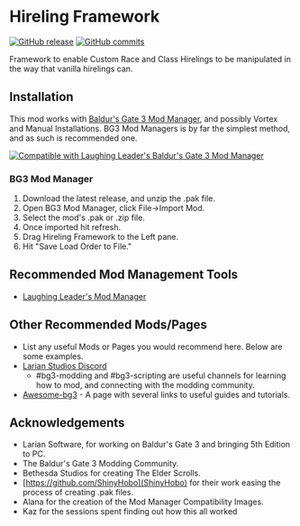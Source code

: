# Hireling Framework
[![GitHub release](https://img.shields.io/github/v/tag/BG3-Community-Library-Team/HirelingFramework?label=Latest%20Version)](https://GitHub.com/BG3-Community-Library-Team/HirelingFramework/releases/) [![GitHub commits](https://img.shields.io/github/commits-since/BG3-Community-Library-Team/HirelingFramework/1.0.0/main)](https://GitHub.com/BG3-Community-Library-Team/HirelingFramework/commit/)

Framework to enable Custom Race and Class Hirelings to be manipulated in the way that vanilla hirelings can.

## Installation
This mod works with [Baldur's Gate 3 Mod Manager](https://github.com/LaughingLeader/BG3ModManager), and possibly Vortex and Manual
Installations. BG3 Mod Managers is by far the simplest method, and as such is recommended one.

[![Compatible with Laughing Leader's Baldur's Gate 3 Mod Manager](https://i.imgur.com/qtdx2Yq.png)](https://github.com/LaughingLeader/BG3ModManager)

### BG3 Mod Manager
1. Download the latest release, and unzip the .pak file.
2. Open BG3 Mod Manager, click File->Import Mod.
3. Select the mod's .pak or .zip file.
5. Once imported hit refresh.
6. Drag Hireling Framework to the Left pane.
8. Hit "Save Load Order to File."

## Recommended Mod Management Tools
- [Laughing Leader's Mod Manager](https://github.com/LaughingLeader/BG3ModManager)

## Other Recommended Mods/Pages
- List any useful Mods or Pages you would recommend here. Below are some examples.
- [Larian Studios Discord](https://discord.com/invite/larianstudios)
  - #bg3-modding and #bg3-scripting are useful channels for learning how to mod, and connecting with the modding community.
- [Awesome-bg3](https://github.com/bg3mods/awesome-bg3) - A page with several links to useful guides and tutorials.

## Acknowledgements
- Larian Software, for working on Baldur's Gate 3 and bringing 5th Edition to PC.
- The Baldur's Gate 3 Modding Community.
- Bethesda Studios for creating The Elder Scrolls.
- [https://github.com/ShinyHobo](ShinyHobo) for their work easing the process of creating .pak files.
- Alana for the creation of the Mod Manager Compatibility Images.
- Kaz for the sessions spent finding out how this all worked
